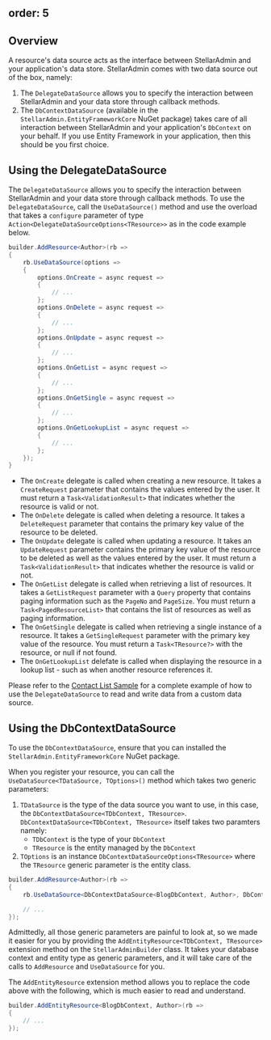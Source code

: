 order: 5
---

## Overview

A resource's data source acts as the interface between StellarAdmin and your application's data store. StellarAdmin comes with two data source out of the box, namely:

1. The `DelegateDataSource` allows you to specify the interaction between StellarAdmin and your data store through callback methods.
1. The `DbContextDataSource` (available in the `StellarAdmin.EntityFrameworkCore` NuGet package) takes care of all interaction between StellarAdmin and your application's `DbContext` on your behalf. If you use Entity Framework in your application, then this should be you first choice.

## Using the DelegateDataSource

The `DelegateDataSource` allows you to specify the interaction between StellarAdmin and your data store through callback methods. To use the `DelegateDataSource`, call the `UseDataSource()` method and use the overload that takes a `configure` parameter of type `Action<DelegateDataSourceOptions<TResource>>` as in the code example below.

```cs
builder.AddResource<Author>(rb =>
{
    rb.UseDataSource(options =>
    {
        options.OnCreate = async request =>
        {
            // ...
        };
        options.OnDelete = async request =>
        {
            // ...
        };
        options.OnUpdate = async request =>
        {
            // ...
        };
        options.OnGetList = async request =>
        {
            // ...
        };
        options.OnGetSingle = async request =>
        {
            // ...
        };
        options.OnGetLookupList = async request =>
        {
            // ...
        };
    });
}
```

* The `OnCreate` delegate is called when creating a new resource. It takes a `CreateRequest` parameter that contains the values entered by the user. It must return a `Task<ValidationResult>` that indicates whether the resource is valid or not.
* The `OnDelete` delegate is called when deleting a resource. It takes a `DeleteRequest` parameter that contains the primary key value of the resource to be deleted.
* The `OnUpdate` delegate is called when updating a resource. It takes an `UpdateRequest` parameter contains the primary key value of the resource to be deleted as well as the values entered by the user. It must return a `Task<ValidationResult>` that indicates whether the resource is valid or not.
* The `OnGetList` delegate is called when retrieving a list of resources. It takes a `GetListRequest` parameter with a `Query` property that contains paging information such as the `PageNo` and `PageSize`. You must return a `Task<PagedResourceList>` that contains the list of resources as well as paging information.
* The `OnGetSingle` delegate is called when retrieving a single instance of a resource. It takes a `GetSingleRequest` parameter with the primary key value of the resource. You must return a `Task<TResource?>` with the resource, or null if not found.
* The `OnGetLookupList` delefate is called when displaying the resource in a lookup list - such as when another resource references it.

Please refer to the [Contact List Sample](https://github.com/stellar-admin/samples/tree/master/ContactList) for a complete example of how to use the `DelegateDataSource` to read and write data from a custom data source.

## Using the DbContextDataSource

To use the `DbContextDataSource`, ensure that you can installed the `StellarAdmin.EntityFrameworkCore` NuGet package. 

When you register your resource, you can call the `UseDataSource<TDataSource, TOptions>()` method which takes two generic parameters:

1. `TDataSource` is the type of the data source you want to use, in this case, the `DbContextDataSource<TDbContext, TResource>`. `DbContextDataSource<TDbContext, TResource>` itself takes two paramters namely:
    - `TDbContext` is the type of your `DbContext`
    - `TResource` is the entity managed by the `DbContext` 
2. `TOptions` is an instance `DbContextDataSourceOptions<TResource>` where the `TResource` generic parameter is the entity class.

```cs
builder.AddResource<Author>(rb =>
{
    rb.UseDataSource<DbContextDataSource<BlogDbContext, Author>, DbContextDataSourceOptions<Author>>();

    // ...
});
```

Admittedly, all those generic parameters are painful to look at, so we made it easier for you by providing the `AddEntityResource<TDbContext, TResource>` extension method on the `StellarAdminBuilder` class. It takes your database context and entity type as generic parameters, and it will take care of the calls to `AddResource` and `UseDataSource` for you.

The `AddEntityResource` extension method allows you to replace the code above with the following, which is much easier to read and understand.

```cs
builder.AddEntityResource<BlogDbContext, Author>(rb =>
{
    // ...
});
```
